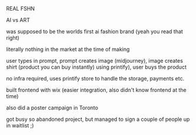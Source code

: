 REAL FSHN

AI vs ART

was supposed to be the worlds first ai fashion brand (yeah you read that right) 

literally nothing in the market at the time of making 

user types in prompt, prompt creates image (midjourney), image creates shirt (product you can buy instantly) using printify), user buys the product

no infra required, uses printify store to handle the storage, payments etc. 

built frontend with wix (easier integration, also didn't know frontend at the time)

also did a poster campaign in Toronto

got busy so abandoned project, but managed to sign a couple of people up in waitlist ;) 

 
